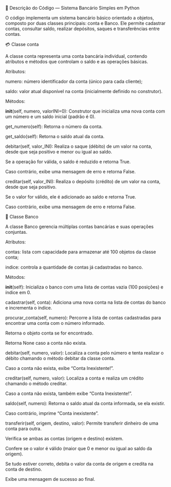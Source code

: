 🧾 Descrição do Código — Sistema Bancário Simples em Python

O código implementa um sistema bancário básico orientado a objetos, composto por duas classes principais: conta e Banco.
Ele permite cadastrar contas, consultar saldo, realizar depósitos, saques e transferências entre contas.

💳 Classe conta

A classe conta representa uma conta bancária individual, contendo atributos e métodos que controlam o saldo e as operações básicas.

Atributos:

numero: número identificador da conta (único para cada cliente);

saldo: valor atual disponível na conta (inicialmente definido no construtor).

Métodos:

__init__(self, numero, valorINI=0):
Construtor que inicializa uma nova conta com um número e um saldo inicial (padrão é 0).

get_numero(self):
Retorna o número da conta.

get_saldo(self):
Retorna o saldo atual da conta.

debitar(self, valor_INI):
Realiza o saque (débito) de um valor na conta, desde que seja positivo e menor ou igual ao saldo.

Se a operação for válida, o saldo é reduzido e retorna True.

Caso contrário, exibe uma mensagem de erro e retorna False.

creditar(self, valor_INI):
Realiza o depósito (crédito) de um valor na conta, desde que seja positivo.

Se o valor for válido, ele é adicionado ao saldo e retorna True.

Caso contrário, exibe uma mensagem de erro e retorna False.

🏦 Classe Banco

A classe Banco gerencia múltiplas contas bancárias e suas operações conjuntas.

Atributos:

contas: lista com capacidade para armazenar até 100 objetos da classe conta;

indice: controla a quantidade de contas já cadastradas no banco.

Métodos:

__init__(self):
Inicializa o banco com uma lista de contas vazia (100 posições) e índice em 0.

cadastrar(self, conta):
Adiciona uma nova conta na lista de contas do banco e incrementa o índice.

procurar_conta(self, numero):
Percorre a lista de contas cadastradas para encontrar uma conta com o número informado.

Retorna o objeto conta se for encontrado.

Retorna None caso a conta não exista.

debitar(self, numero, valor):
Localiza a conta pelo número e tenta realizar o débito chamando o método debitar da classe conta.

Caso a conta não exista, exibe “Conta Inexistente!”.

creditar(self, numero, valor):
Localiza a conta e realiza um crédito chamando o método creditar.

Caso a conta não exista, também exibe “Conta Inexistente!”.

saldo(self, numero):
Retorna o saldo atual da conta informada, se ela existir.

Caso contrário, imprime “Conta inexistente”.

transferir(self, origem, destino, valor):
Permite transferir dinheiro de uma conta para outra.

Verifica se ambas as contas (origem e destino) existem.

Confere se o valor é válido (maior que 0 e menor ou igual ao saldo da origem).

Se tudo estiver correto, debita o valor da conta de origem e credita na conta de destino.

Exibe uma mensagem de sucesso ao final.
